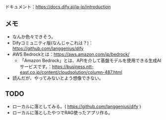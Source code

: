 ドキュメント：https://docs.dify.ai/ja-jp/introduction

## メモ
- なんか色々できそう。
- Difyコミュニティ版(なんじゃこれは？)：https://github.com/langgenius/dify
- AWS Bedrockとは：https://aws.amazon.com/jp/bedrock/
	- 「Amazon Bedrock」とは、APIを介して基盤モデルを使用できる生成AIサービスです。：https://business.ntt-east.co.jp/content/cloudsolution/column-487.html
- 読んだが、やってみないとよう想像できない。

## TODO
- ローカルに落としてみる。( https://github.com/langgenius/dify )
- ローカルに落としたやつでRAG使ったアプリ作る。

